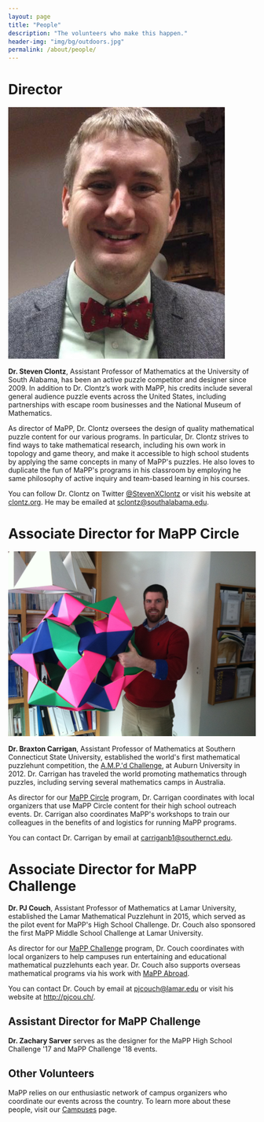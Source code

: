 ```yaml
---
layout: page
title: "People"
description: "The volunteers who make this happen."
header-img: "img/bg/outdoors.jpg"
permalink: /about/people/
---
```


# Director

![clontz](/img/steven-clontz.jpg)

**Dr. Steven Clontz**, Assistant Professor of Mathematics at the University of
South Alabama, has been an active puzzle competitor and designer since 2009. In
addition to Dr. Clontz’s work with MaPP, his credits include several general
audience puzzle events across the United States, including partnerships with
escape room businesses and the National Museum of Mathematics.

As director of
MaPP, Dr. Clontz oversees the design of quality mathematical puzzle content for
our various programs.
In particular, Dr. Clontz strives to find ways to take mathematical research,
including his own work in topology and game theory, and make it accessible to
high school students by applying the same concepts in many of MaPP's puzzles.
He also loves to duplicate the fun of MaPP's programs in his classroom by
employing he same philosophy of active inquiry and team-based learning in his
courses.

You can follow Dr. Clontz on Twitter
[@StevenXClontz](http://twitter.com/StevenXClontz) or visit his website
at [clontz.org](http://clontz.org). He may be emailed at
<sclontz@southalabama.edu>.


# Associate Director for MaPP Circle  

![Carrigan](/img/braxton-carrigan.jpg)

**Dr. Braxton Carrigan**, Assistant Professor of Mathematics at
Southern Connecticut State University, established the world's first
mathematical puzzlehunt competition, the
[A.M.P.'d Challenge](http://www.auburn.edu/cosam/departments/outreach/programs/AMPd/),
at Auburn University in 2012. Dr. Carrigan has traveled
the world promoting mathematics through puzzles, including serving several
mathematics camps in Australia.

As director for our [MaPP Circle](/programs/circle) program, Dr. Carrigan
coordinates with local organizers that use MaPP Circle content for their
high school outreach events. Dr. Carrigan also coordinates MaPP's workshops
to train our colleagues in the benefits of and logistics for running
MaPP programs.

You can contact Dr. Carrigan by email at <carriganb1@southernct.edu>.


# Associate Director for MaPP Challenge

**Dr. PJ Couch**, Assistant Professor of Mathematics at Lamar University,
established the Lamar Mathematical Puzzlehunt in 2015, which served as the
pilot event for MaPP's High School Challenge. Dr. Couch also sponsored the
first MaPP Middle School Challenge at Lamar University.

As director for our [MaPP Challenge](/programs/challenge) program,
Dr. Couch coordinates with local organizers to help campuses run entertaining
and educational mathematical puzzlehunts each year. Dr. Couch also supports
overseas mathematical programs via his work with
[MaPP Abroad](/programs/abroad).

You can contact Dr. Couch by email at <pjcouch@lamar.edu> or
visit his website at <http://pjcou.ch/>.


## Assistant Director for MaPP Challenge

**Dr. Zachary Sarver** serves as the designer for the MaPP High School
Challenge '17 and MaPP Challenge '18 events.


## Other Volunteers

MaPP relies on our enthusiastic network of campus organizers who coordinate
our events across the country. To learn more about these people, visit our
[Campuses](/campuses/) page.
